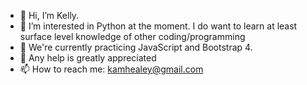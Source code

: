 - 👋 Hi, I’m Kelly.
- 👀 I’m interested in Python at the moment. I do want to learn at least surface level knowledge of other coding/programming
- 🌱 We're currently practicing JavaScript and Bootstrap 4.
- 💞️ Any help is greatly appreciated
- 📫 How to reach me: kamhealey@gmail.com

<!---
kamhealey/kamhealey is a ✨ special ✨ repository because its `README.md` (this file) appears on your GitHub profile.
You can click the Preview link to take a look at your changes.
--->
